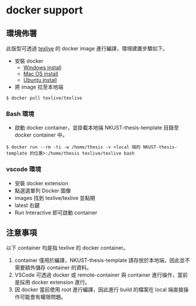 # docker support

## 環境佈署

此版型可透過 [texlive](https://hub.docker.com/r/texlive/texlive) 的 docker image 進行編譯，環境建置步驟如下。

* 安裝 docker
    * [Windows install](https://docs.docker.com/desktop/windows/install/)
    * [Mac OS install](https://docs.docker.com/desktop/mac/install/)
    * [Ubuntu install](https://docs.docker.com/engine/install/ubuntu/)
* 將 image 拉至本地端
```
$ docker pull texlive/texlive
```

### Bash 環境
* 啟動 docker container，並掛載本地端 NKUST-thesis-template 目錄至 docker container 中。
```
$ docker run --rm -ti -w /home/thesis -v <local 端的 NKUST-thesis-template 的位置>:/home/thesis texlive/texlive bash
```

### vscode 環境
* 安裝 docker extension
* 點選選單列 Docker 圖像
* images 找到 texlive/texlive 並點開
* latest 右鍵
* Run Interactive 即可啟動 container

## 注意事項

以下 container 均是指 texlive 的 docker container。

1. container 僅用於編譯，NKUST-thesis-template 請存放於本地端，因此並不需要額外儲存 container 的資料。
2. VSCode 可透過 docker 或 remote-container 與 container 進行操作，當前是採用 docker extension 進行。
3. 因 docker 當前使用 root 進行編譯，因此進行 build 的檔案在 local 端直接操作可能會有權限問題。

